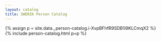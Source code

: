 ```yaml
---
layout: catalog
title: SWERIK Person Catalog
---
```

{% assign p = site.data._person-catalog.i-XvpBFhfR9SDB1i9KLCmqX2 %}
{% include person-catalog.html p=p %}

